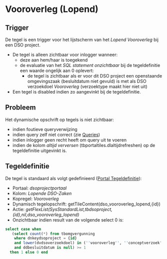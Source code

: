 # Vooroverleg (Lopend)

## Trigger

De tegel is een trigger voor het lijstscherm van het *Lopend Vooroverleg* bij een DSO project.

  - De tegel is alleen zichtbaar voor inlogger wanneer:
    - deze aan hem/haar is toegekend
    - de evaluatie van het *SQL statement onzichtbaar* bij de tegeldefinitie een waarde ongelijk aan 0 oplevert:
      - de tegel is zichtbaar als er voor dit DSO project een openstaande omgevingszaak (besluitdatum niet gevuld) is met als DSO verzoekdoel *Vooroverleg* (verzoektype maakt hier niet uit)
  - Een tegel is disabled indien zo aangevinkt bij de tegeldefinitie.

## Probleem

Het dynamische opschrift op tegels is niet zichtbaar:

  - indien foutieve queryverwijzing
  - indien query zelf niet correct (zie [Queries](../../../../instellen_inrichten/queries.md))
  - indien inlogger geen recht heeft om query uit te voeren
  - indien de kolom *altijd verversen* (tbportaltiles.dlaltijdrefreshen) op de tegeldefinitie uitgevinkt is.

## Tegeldefinitie

De tegel is standaard als volgt gedefinieerd ([Portal Tegeldefinitie](../../../../instellen_inrichten/portaldefinitie/portal_tegel.md)):

  -  Portaal: *dsoprojectportaal*
  -  Kolom: *Lopende DSO-Zaken*
  -  Kopregel: *Vooroverleg*
  -  Dynamisch tegelopschrift: getTileContent(dso_vooroverleg_lopend,{id})
  -  Actie: *getFlexList(SysStandardList,tbdsoproject,{id},nil,dso_vooroverleg_lopend)*
  -  Onzichtbaar indien result van de volgende select 0 is:

```sql
select case when
   (select count(*) from tbomgvergunning
    where dnkeydsoproject = {id}
    and lower(dvdsoverzoekdoel) in (''vooroverleg'', ''conceptverzoek'')
    and ddbesluitdatum is null) >= 1
  then 1 else 0 end
```

